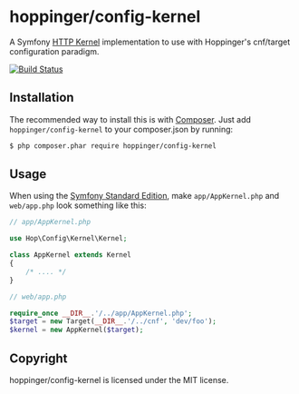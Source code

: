 # hoppinger/config-kernel

A Symfony [HTTP Kernel](https://github.com/symfony/HttpKernel) implementation to use with Hoppinger's cnf/target configuration paradigm.

[![Build Status](https://travis-ci.org/hoppinger/config-kernel.png?branch=master)](https://travis-ci.org/hoppinger/config-kernel)

## Installation

The recommended way to install this is with [Composer](http://getcomposer.org/). 
Just add `hoppinger/config-kernel` to your composer.json by running:

``` bash
$ php composer.phar require hoppinger/config-kernel
```

## Usage

When using the [Symfony Standard Edition](https://github.com/symfony/symfony-standard), make `app/AppKernel.php` and `web/app.php` look something like this:

```php
// app/AppKernel.php

use Hop\Config\Kernel\Kernel;

class AppKernel extends Kernel
{
	/* .... */
}
```

```php
// web/app.php

require_once __DIR__.'/../app/AppKernel.php';
$target = new Target(__DIR__.'/../cnf', 'dev/foo');
$kernel = new AppKernel($target);
```

## Copyright

hoppinger/config-kernel is licensed under the MIT license.    